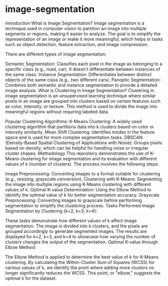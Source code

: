 # image-segmentation

Introduction
What is Image Segmentation?
Image segmentation is a technique used in computer vision to partition an image into multiple segments or regions, making it easier to analyze. The goal is to simplify the representation of an image or make it more meaningful, which helps in tasks such as object detection, feature extraction, and image compression.

There are different types of image segmentation:

Semantic Segmentation: Classifies each pixel in the image as belonging to a specific class (e.g., road, car). It doesn't differentiate between instances of the same class.
Instance Segmentation: Differentiates between distinct objects of the same class (e.g., two different cars).
Panoptic Segmentation: Combines both semantic and instance segmentation to provide a detailed image analysis.
What is Clustering in Image Segmentation?
Clustering in image segmentation is an unsupervised learning technique where similar pixels in an image are grouped into clusters based on certain features such as color, intensity, or texture. This method is used to divide the image into meaningful regions without requiring labeled data.

Popular Clustering Algorithms:
K-Means Clustering: A widely used clustering algorithm that partitions data into k clusters based on color or intensity similarity.
Mean Shift Clustering: Identifies modes in the feature space and is used for more complex segmentation tasks.
DBSCAN (Density-Based Spatial Clustering of Applications with Noise): Groups pixels based on density, which can be helpful for handling noise or irregular cluster shapes.
Methodology
This repository demonstrates the use of K-Means clustering for image segmentation and its evaluation with different values of k (number of clusters). The process involves the following steps:

Image Preprocessing: Converting images to a format suitable for clustering (e.g., resizing, grayscale conversion).
Clustering with K-Means: Segmenting the image into multiple regions using K-Means clustering with different values of k.
Optimal K-value Determination: Using the Elbow Method to identify the optimal value of k for better segmentation accuracy.
Grayscale Preprocessing: Converting images to grayscale before performing segmentation to simplify the clustering process.
Tasks Performed
Image Segmentation by Clustering (k=2, k=3, k=4):

These tasks demonstrate how different values of k affect image segmentation. The image is divided into k clusters, and the pixels are grouped accordingly to generate segmented images.
The results are displayed for k=2, k=3, and k=4 to showcase how varying the number of clusters changes the output of the segmentation.
Optimal K-value through Elbow Method:

The Elbow Method is applied to determine the best value of k for K-Means clustering. By calculating the Within-Cluster Sum of Squares (WCSS) for various values of k, we identify the point where adding more clusters no longer significantly reduces the WCSS. This point, or "elbow," suggests the optimal k for the dataset.


